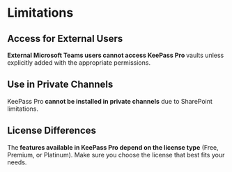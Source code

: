 # Limitations


## Access for External Users
<b>External Microsoft Teams users cannot access KeePass Pro </b>vaults unless explicitly added with the appropriate permissions.

## Use in Private Channels
KeePass Pro<b> cannot be installed in private channels</b> due to SharePoint limitations.

## License Differences
The<b> features available in KeePass Pro depend on the license type</b> (Free, Premium, or Platinum). Make sure you choose the license that best fits your needs.


<Intercom />
<Hubspot />
<Clarity />
<GoogleAnalytics />

